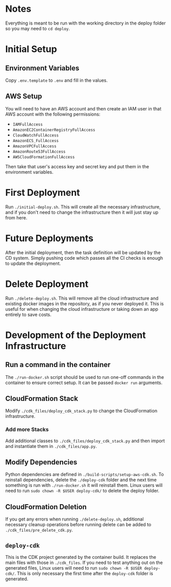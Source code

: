 # Notes

Everything is meant to be run with the working directory in
the deploy folder so you may need to `cd deploy`.

# Initial Setup

## Environment Variables

Copy `.env.template` to `.env` and fill in the values.

## AWS Setup

You will need to have an AWS account and then create an IAM
user in that AWS account with the following permissions:

- `IAMFullAccess`
- `AmazonEC2ContainerRegistryFullAccess`
- `CloudWatchFullAccess`
- `AmazonECS_FullAccess`
- `AmazonVPCFullAccess`
- `AmazonRoute53FullAccess`
- `AWSCloudFormationFullAccess`

Then take that user's access key and secret key and put them in the 
environment variables.

# First Deployment

Run `./initial-deploy.sh`. This will create all the necessary
infrastructure, and if you don't need to change the infrastructure
then it will just stay up from here.

# Future Deployments

After the initial deployment, then the task definition will
be updated by the CD system. Simply pushing code which passes
all the CI checks is enough to update the deployment.

# Delete Deployment

Run `./delete-deploy.sh`. This will remove all the cloud 
infrastructure and existing docker images in the repository,
as if you never deployed it.
This is useful for when changing the cloud infrastructure
or taking down an app entirely to save costs.

# Development of the Deployment Infrastructure

## Run a command in the container

The `./run-docker.sh` script should be used to run one-off commands
in the container to ensure correct setup. It can be passed
`docker run` arguments.

## CloudFormation Stack

Modify `./cdk_files/deploy_cdk_stack.py` to change the CloudFormation
infrastructure.

### Add more Stacks

Add additional classes to  `./cdk_files/deploy_cdk_stack.py` and then
import and instantiate them in `./cdk_files/app.py`.

## Modify Dependencies

Python dependencies are defined in `./build-scripts/setup-aws-cdk.sh`. 
To reinstall dependencies, delete the `./deploy-cdk` folder and the 
next time something is run with `./run-docker.sh` it will
reinstall them. Linux users will need 
to run `sudo chown -R $USER deploy-cdk/` to delete the deploy folder.

## CloudFormation Deletion

If you get any errors when running `./delete-deploy.sh`, additional
necessary cleanup operations before running delete can be added
to `./cdk_files/pre_delete_cdk.py`. 

## `deploy-cdk`

This is the CDK project generated by the container build. It replaces
the main files with those in `./cdk_files`. If you need to 
test anything out on the generated files, Linux users will need 
to run `sudo chown -R $USER deploy-cdk/`. This is only necessary
the first time after the `deploy-cdk` folder is generated.